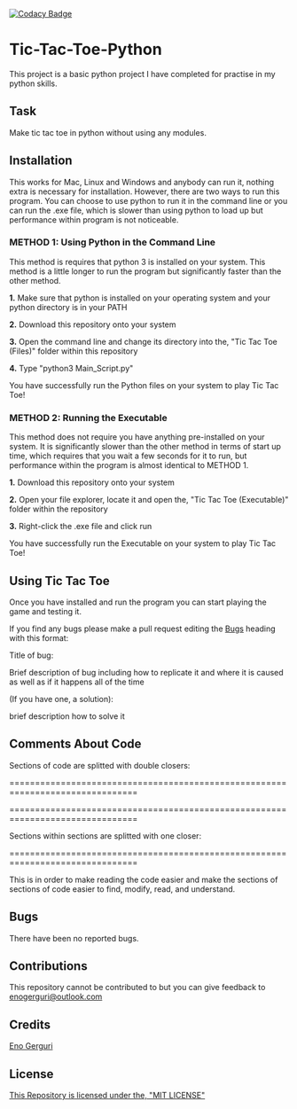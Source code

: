 [![Codacy Badge](https://api.codacy.com/project/badge/Grade/05b21b13b92a4c67a1de66ee3ceb61fc)](https://www.codacy.com/manual/enogerguri/Tic-Tac-Toe-Python?utm_source=github.com&amp;utm_medium=referral&amp;utm_content=Eno-Gerguri/Tic-Tac-Toe-Python&amp;utm_campaign=Badge_Grade)

# Tic-Tac-Toe-Python

This project is a basic python project I have completed for practise in my python skills.

## Task

Make tic tac toe in python without using any modules.

## Installation

This works for Mac, Linux and Windows and anybody can run it, nothing extra is necessary for installation. However, there are two ways to run this program. You can choose to use python to run it in the command line or you can run the .exe file, which is slower than using python to load up but performance within program is not noticeable.

### METHOD 1: Using Python in the Command Line

This method is requires that python 3 is installed on your system. This method is a little longer to run the program but significantly faster than the other method.

**1.** Make sure that python is installed on your operating system and your python directory is in your PATH

**2.** Download this repository onto your system

**3.** Open the command line and change its directory into the, "Tic Tac Toe (Files)" folder within this repository

**4.** Type "python3 Main_Script.py"

You have successfully run the Python files on your system to play Tic Tac Toe!

### METHOD 2: Running the Executable

This method does not require you have anything pre-installed on your system. It is significantly slower than the other method in terms of start up time, which requires that you wait a few seconds for it to run, but performance within the program is almost identical to METHOD 1.

**1.** Download this repository onto your system

**2.** Open your file explorer, locate it and open the, "Tic Tac Toe (Executable)" folder within the repository

**3.** Right-click the .exe file and click run

You have successfully run the Executable on your system to play Tic Tac Toe!

## Using Tic Tac Toe

Once you have installed and run the program you can start playing the game and testing it.

If you find any bugs please make a pull request editing the [Bugs](https://github.com/Eno-Gerguri/OCR-GCSE-Programming-Project-Task-1/blob/master/README.md#Bugs) heading with this format:

Title of bug:

Brief description of bug including how to replicate it and where it is caused as well as if it happens all of the time

(If you have one, a solution):

brief description how to solve it

## Comments About Code

Sections of code are splitted with double closers:

===============================================================================

===============================================================================

Sections within sections are splitted with one closer:

===============================================================================

This is in order to make reading the code easier and make the sections of sections of code easier to find, modify, read, and understand.

## Bugs

There have been no reported bugs.

## Contributions

This repository cannot be contributed to but you can give feedback to [enogerguri@outlook.com](mailto:enogerguri@outlook.com)

## Credits

[Eno Gerguri](https://github.com/Eno-Gerguri)

## License

[This Repository is licensed under the, "MIT LICENSE"](https://github.com/Eno-Gerguri/Tic-Tac-Toe-Python/blob/master/LICENSE)
